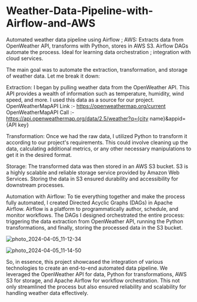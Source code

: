 # Weather-Data-Pipeline-with-Airflow-and-AWS
Automated weather data pipeline using Airflow ; AWS: Extracts data from OpenWeather API, transforms with Python, stores in AWS S3. Airflow DAGs automate the process. Ideal for learning data orchestration ; integration with cloud services.

The main goal was to automate the extraction, transformation, and storage of weather data. Let me break it down:

Extraction: I began by pulling weather data from the OpenWeather API. This API provides a wealth of information such as temperature, humidity, wind speed, and more. I used this data as a source for our project.
OpenWeatherMapAPI Link :- https://openweathermap.org/current
OpenWeatherMapAPI Call :- https://api.openweathermap.org/data/2.5/weather?q={city name}&appid={API key}

Transformation: Once we had the raw data, I utilized Python to transform it according to our project's requirements. This could involve cleaning up the data, calculating additional metrics, or any other necessary manipulations to get it in the desired format.

Storage: The transformed data was then stored in an AWS S3 bucket. S3 is a highly scalable and reliable storage service provided by Amazon Web Services. Storing the data in S3 ensured durability and accessibility for downstream processes.

Automation with Airflow: To tie everything together and make the process fully automated, I created Directed Acyclic Graphs (DAGs) in Apache Airflow. Airflow is a platform to programmatically author, schedule, and monitor workflows. The DAGs I designed orchestrated the entire process: triggering the data extraction from OpenWeather API, running the Python transformations, and finally, storing the processed data in the S3 bucket.

![photo_2024-04-05_11-12-34](https://github.com/Atharv1604/Weather-Data-Pipeline-with-Airflow-and-AWS/assets/78715129/71804310-702f-46c4-9e38-f18a6d0fb42a)

![photo_2024-04-05_11-14-50](https://github.com/Atharv1604/Weather-Data-Pipeline-with-Airflow-and-AWS/assets/78715129/0bfca65e-6d6c-4e59-8c2d-3ad081b4e93e)

So, in essence, this project showcased the integration of various technologies to create an end-to-end automated data pipeline. We leveraged the OpenWeather API for data, Python for transformations, AWS S3 for storage, and Apache Airflow for workflow orchestration. This not only streamlined the process but also ensured reliability and scalability for handling weather data effectively.
